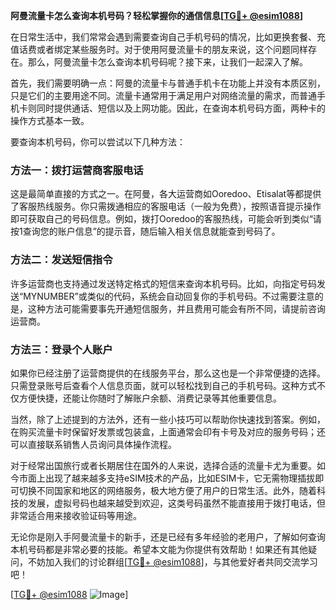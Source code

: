 **阿曼流量卡怎么查询本机号码？轻松掌握你的通信信息[[TG💪+ @esim1088](https://t.me/s/esim1088)]**

在日常生活中，我们常常会遇到需要查询自己手机号码的情况，比如更换套餐、充值话费或者绑定某些服务时。对于使用阿曼流量卡的朋友来说，这个问题同样存在。那么，阿曼流量卡怎么查询本机号码呢？接下来，让我们一起深入了解。

首先，我们需要明确一点：阿曼的流量卡与普通手机卡在功能上并没有本质区别，只是它们的主要用途不同。流量卡通常用于满足用户对网络流量的需求，而普通手机卡则同时提供通话、短信以及上网功能。因此，在查询本机号码方面，两种卡的操作方式基本一致。

要查询本机号码，你可以尝试以下几种方法：

### 方法一：拨打运营商客服电话

这是最简单直接的方式之一。在阿曼，各大运营商如Ooredoo、Etisalat等都提供了客服热线服务。你只需拨通相应的客服电话（一般为免费），按照语音提示操作即可获取自己的号码信息。例如，拨打Ooredoo的客服热线，可能会听到类似“请按1查询您的账户信息”的提示音，随后输入相关信息就能查到号码了。

### 方法二：发送短信指令

许多运营商也支持通过发送特定格式的短信来查询本机号码。比如，向指定号码发送“MYNUMBER”或类似的代码，系统会自动回复你的手机号码。不过需要注意的是，这种方法可能需要事先开通短信服务，并且费用可能会有所不同，请提前咨询运营商。

### 方法三：登录个人账户

如果你已经注册了运营商提供的在线服务平台，那么这也是一个非常便捷的选择。只需登录账号后查看个人信息页面，就可以轻松找到自己的手机号码。这种方式不仅方便快捷，还能让你随时了解账户余额、消费记录等其他重要信息。

当然，除了上述提到的方法外，还有一些小技巧可以帮助你快速找到答案。例如，在购买流量卡时保留好发票或包装盒，上面通常会印有卡号及对应的服务号码；还可以直接联系销售人员询问具体操作流程。

对于经常出国旅行或者长期居住在国外的人来说，选择合适的流量卡尤为重要。如今市面上出现了越来越多支持eSIM技术的产品，比如ESIM卡，它无需物理插拔即可切换不同国家和地区的网络服务，极大地方便了用户的日常生活。此外，随着科技的发展，虚拟号码也越来越受到欢迎，这类号码虽然不能直接用于拨打电话，但非常适合用来接收验证码等用途。

无论你是刚入手阿曼流量卡的新手，还是已经有多年经验的老用户，了解如何查询本机号码都是非常必要的技能。希望本文能为你提供有效帮助！如果还有其他疑问，不妨加入我们的讨论群组[[TG💪+ @esim1088](https://t.me/s/esim1088)]，与其他爱好者共同交流学习吧！

[[TG💪+ @esim1088](https://t.me/s/esim1088) ![Image](https://i.postimg.cc/4NQfJmqS/Snipaste-2025-05-13-00-14-12.png)]